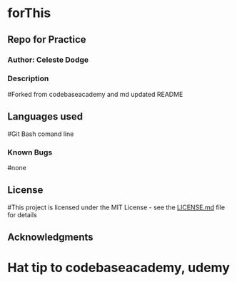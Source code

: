# forThis

## Repo for Practice

### Author: Celeste Dodge

### Description

#Forked from codebaseacademy and md updated README

## Languages used

#Git Bash comand line

### Known Bugs

#none 

## License

#This project is licensed under the MIT License - see the [LICENSE.md](LICENSE.md) file for details

## Acknowledgments

# Hat tip to codebaseacademy, udemy
